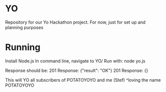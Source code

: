 YO
==

Repository for our Yo Hackathon project.  For now, just for set up and planning purposes

Running
========
Install Node.js
In command line, navigate to YO/
Run with: node yo.js

Response should be:
201
Response: {"result": "OK"}
201
Response: {}

This will YO all subscribers of POTATOYOYO and me (Stef)
^loving the name POTATOYOYO
